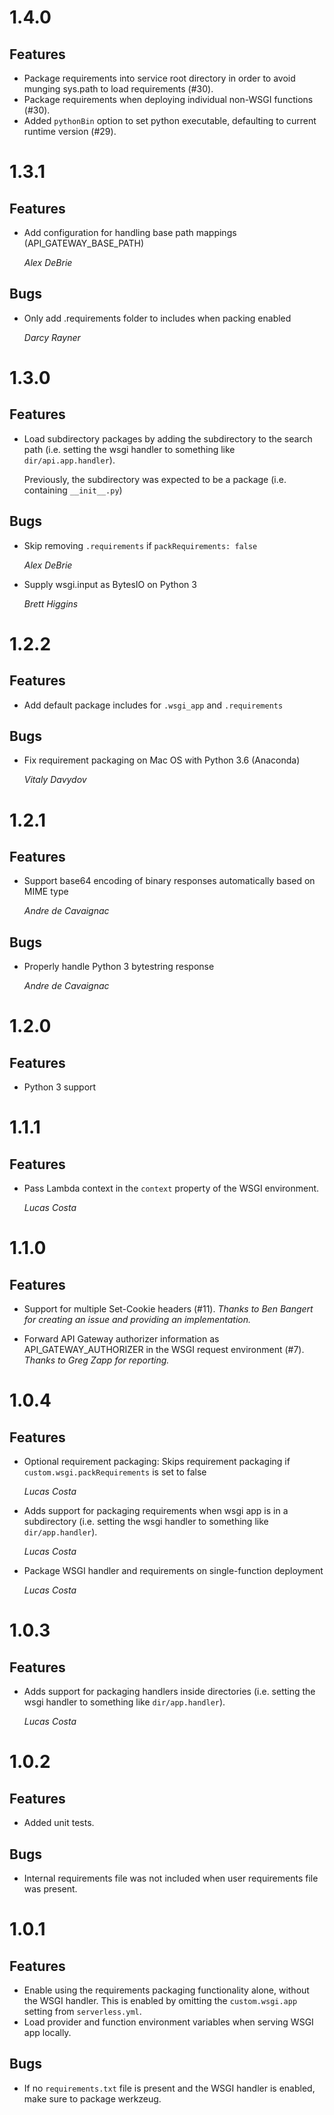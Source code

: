 # 1.4.0
## Features
* Package requirements into service root directory in order to avoid munging
  sys.path to load requirements (#30).
* Package requirements when deploying individual non-WSGI functions (#30).
* Added `pythonBin` option to set python executable, defaulting to current runtime version (#29).


# 1.3.1
## Features
* Add configuration for handling base path mappings (API_GATEWAY_BASE_PATH)

  *Alex DeBrie*

## Bugs
* Only add .requirements folder to includes when packing enabled

  *Darcy Rayner*


# 1.3.0
## Features
* Load subdirectory packages by adding the subdirectory to the search path (i.e. setting the wsgi handler to something like `dir/api.app.handler`).

  Previously, the subdirectory was expected to be a package (i.e. containing `__init__.py`)

## Bugs
* Skip removing `.requirements` if `packRequirements: false`

  *Alex DeBrie*

* Supply wsgi.input as BytesIO on Python 3

  *Brett Higgins*


# 1.2.2
## Features
* Add default package includes for `.wsgi_app` and `.requirements`

## Bugs
* Fix requirement packaging on Mac OS with Python 3.6 (Anaconda)

  *Vitaly Davydov*


# 1.2.1
## Features
* Support base64 encoding of binary responses automatically based on MIME type

  *Andre de Cavaignac*

## Bugs
* Properly handle Python 3 bytestring response

  *Andre de Cavaignac*


# 1.2.0
## Features
* Python 3 support


# 1.1.1
## Features
* Pass Lambda context in the `context` property of the WSGI environment.

  *Lucas Costa*


# 1.1.0
## Features
* Support for multiple Set-Cookie headers (#11). *Thanks to Ben Bangert for creating an issue and providing an implementation.*

* Forward API Gateway authorizer information as API_GATEWAY_AUTHORIZER in the WSGI request environment (#7). *Thanks to Greg Zapp for reporting.*


# 1.0.4
## Features
* Optional requirement packaging: Skips requirement packaging if `custom.wsgi.packRequirements` is set to false

  *Lucas Costa*

* Adds support for packaging requirements when wsgi app is in a subdirectory (i.e. setting the wsgi handler to something like `dir/app.handler`).

  *Lucas Costa*

* Package WSGI handler and requirements on single-function deployment

  *Lucas Costa*


# 1.0.3
## Features
* Adds support for packaging handlers inside directories (i.e. setting the wsgi handler to something like `dir/app.handler`).

  *Lucas Costa*


# 1.0.2
## Features
* Added unit tests.

## Bugs
* Internal requirements file was not included when user requirements file was present.


# 1.0.1
## Features
* Enable using the requirements packaging functionality alone, without the WSGI handler. This is enabled by omitting the `custom.wsgi.app` setting from `serverless.yml`.
* Load provider and function environment variables when serving WSGI app locally.

## Bugs
* If no `requirements.txt` file is present and the WSGI handler is enabled, make sure to package werkzeug.
